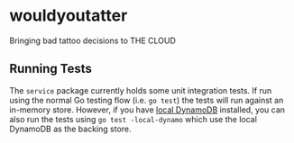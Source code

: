 # wouldyoutatter
Bringing bad tattoo decisions to THE CLOUD

## Running Tests
The `service` package currently holds some unit integration tests. If run using the normal Go testing flow (i.e. `go test`) the tests will run against an in-memory store. However, if you have [local DynamoDB](https://docs.aws.amazon.com/amazondynamodb/latest/developerguide/DynamoDBLocal.html) installed, you can also run the tests using `go test -local-dynamo` which use the local DynamoDB as the backing store.
